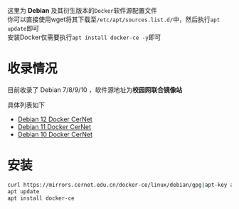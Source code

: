 这里为 **Debian** 及其衍生版本的`Docker`软件源配置文件  
你可以直接使用wget将其下载至`/etc/apt/sources.list.d/`中，然后执行`apt update`即可  
安装Docker仅需要执行`apt install docker-ce -y`即可

# 收录情况

目前收录了 Debian 7/8/9/10 ，软件源地址为**校园网联合镜像站**

具体列表如下

- [Debian 12 Docker CerNet](debian_12_cernet_docker.list)
- [Debian 11 Docker CerNet](debian_11_cernet_docker.list)
- [Debian 10 Docker CerNet](debian_10_cernet_docker.list)

# 安装

```bash
curl https://mirrors.cernet.edu.cn/docker-ce/linux/debian/gpg|apt-key add -
apt update
apt install docker-ce
```